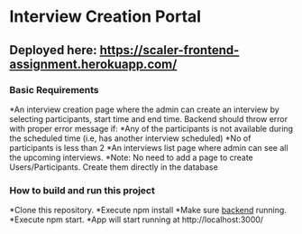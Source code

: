 # Interview Creation Portal

## Deployed here: https://scaler-frontend-assignment.herokuapp.com/

### Basic Requirements

*An interview creation page where the admin can create an interview by selecting participants, start time and end time. Backend should throw error with proper error message if:
  *Any of the participants is not available during the scheduled time (i.e, has another interview scheduled)
  *No of participants is less than 2
*An interviews list page where admin can see all the upcoming interviews.
*Note: No need to add a page to create Users/Participants. Create them directly in the database

### How to build and run this project

*Clone this repository.
*Execute npm install
*Make sure [backend](https://github.com/srivastavachinmay/scaler-backend-assignment) running.
*Execute npm start.
*App will start running at http://localhost:3000/
